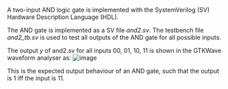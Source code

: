 A two-input AND logic gate is implemented with the SystemVerilog (SV) Hardware Description Language (HDL).

The AND gate is implemented as a SV file *and2.sv*. The testbench file *and2_tb.sv* is used to test all outputs of the AND gate for all possible inputs.

The output *y* of and2.sv for all inputs 00, 01, 10, 11 is shown in the GTKWave waveform analyser as:
![image](https://user-images.githubusercontent.com/73920832/150856285-0797c6ea-f41c-4e5f-bcc5-ec527f0a8549.png)

This is the expected output behaviour of an AND gate, such that the output is 1 iff the input is 11.

